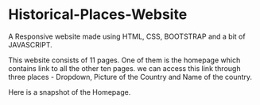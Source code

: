 # Historical-Places-Website
A Responsive website made using HTML, CSS, BOOTSTRAP and a bit of JAVASCRIPT.

This website consists of 11 pages.
One of them is the homepage which contains link to all the other ten pages. we can access this link through three places - Dropdown, Picture of the Country and Name of the country.

Here is a snapshot of the Homepage.
